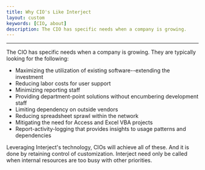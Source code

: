 ```yaml
---
title: Why CIO's Like Interject
layout: custom
keywords: [CIO, about]
description: The CIO has specific needs when a company is growing.
---
```

* * *

The CIO has specific needs when a company is growing. They are typically looking for the following:

 * Maximizing the utilization of existing software--extending the investment
 * Reducing labor costs for user support
 * Minimizing reporting staff
 * Providing department-point solutions without encumbering development staff
 * Limiting dependency on outside vendors
 * Reducing spreadsheet sprawl within the network
 * Mitigating the need for Access and Excel VBA projects
 * Report-activity-logging that provides insights to usage patterns and dependencies

Leveraging Interject's technology, CIOs will achieve all of these. And it is done by retaining control of customization. Interject need only be called when internal resources are too busy with other priorities.
